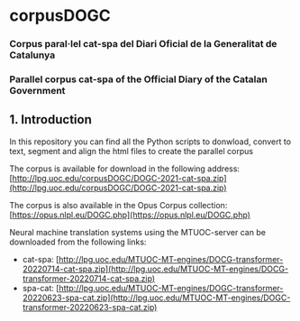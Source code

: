 # corpusDOGC

### Corpus paral·lel cat-spa del Diari Oficial de la Generalitat de Catalunya
### Parallel corpus cat-spa of the Official Diary of the Catalan Government

## 1. Introduction

In this repository you can find all the Python scripts to donwload, convert to text, segment and align the html files to create the parallel corpus

The corpus is available for download in the following address: [http://lpg.uoc.edu/corpusDOGC/DOGC-2021-cat-spa.zip](http://lpg.uoc.edu/corpusDOGC/DOGC-2021-cat-spa.zip)

The corpus is also available in the Opus Corpus collection: [https://opus.nlpl.eu/DOGC.php](https://opus.nlpl.eu/DOGC.php)

Neural machine translation systems using the MTUOC-server can be downloaded from the following links:

* cat-spa: [http://lpg.uoc.edu/MTUOC-MT-engines/DOCG-transformer-20220714-cat-spa.zip](http://lpg.uoc.edu/MTUOC-MT-engines/DOCG-transformer-20220714-cat-spa.zip)
* spa-cat: [http://lpg.uoc.edu/MTUOC-MT-engines/DOGC-transformer-20220623-spa-cat.zip](http://lpg.uoc.edu/MTUOC-MT-engines/DOGC-transformer-20220623-spa-cat.zip)
